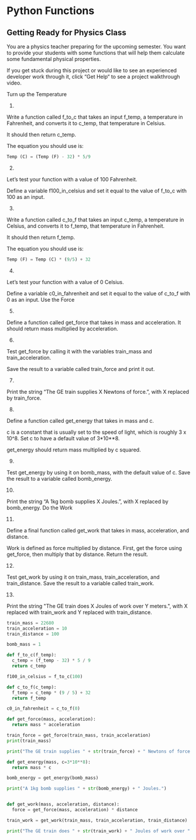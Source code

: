 ﻿# Python Functions

## Getting Ready for Physics Class

You are a physics teacher preparing for the upcoming semester. You want to provide your students with some functions that will help them calculate some fundamental physical properties.

If you get stuck during this project or would like to see an experienced developer work through it, click “Get Help“ to see a project walkthrough video.

Turn up the Temperature

1.

Write a function called f_to_c that takes an input f_temp, a temperature in Fahrenheit, and converts it to c_temp, that temperature in Celsius.

It should then return c_temp.

The equation you should use is:

```py
Temp (C) = (Temp (F) - 32) * 5/9
```

2.

Let’s test your function with a value of 100 Fahrenheit.

Define a variable f100_in_celsius and set it equal to the value of f_to_c with 100 as an input.

3.

Write a function called c_to_f that takes an input c_temp, a temperature in Celsius, and converts it to f_temp, that temperature in Fahrenheit.

It should then return f_temp.

The equation you should use is:

```py
Temp (F) = Temp (C) * (9/5) + 32
```

4.

Let’s test your function with a value of 0 Celsius.

Define a variable c0_in_fahrenheit and set it equal to the value of c_to_f with 0 as an input.
Use the Force

5.

Define a function called get_force that takes in mass and acceleration. It should return mass multiplied by acceleration.

6.

Test get_force by calling it with the variables train_mass and train_acceleration.

Save the result to a variable called train_force and print it out.

7.

Print the string “The GE train supplies X Newtons of force.”, with X replaced by train_force.

8.

Define a function called get_energy that takes in mass and c.

c is a constant that is usually set to the speed of light, which is roughly 3 x 10^8. Set c to have a default value of 3*10**8.

get_energy should return mass multiplied by c squared.

9.

Test get_energy by using it on bomb_mass, with the default value of c. Save the result to a variable called bomb_energy.

10.

Print the string “A 1kg bomb supplies X Joules.”, with X replaced by bomb_energy.
Do the Work

11.

Define a final function called get_work that takes in mass, acceleration, and distance.

Work is defined as force multiplied by distance. First, get the force using get_force, then multiply that by distance. Return the result.

12.

Test get_work by using it on train_mass, train_acceleration, and train_distance. Save the result to a variable called train_work.

13.

Print the string "The GE train does X Joules of work over Y meters.", with X replaced with train_work and Y replaced with train_distance.

```py
train_mass = 22680
train_acceleration = 10
train_distance = 100

bomb_mass = 1

def f_to_c(f_temp):
  c_temp = (f_temp - 32) * 5 / 9
  return c_temp

f100_in_celsius = f_to_c(100)

def c_to_f(c_temp):
  f_temp = c_temp * (9 / 5) + 32
  return f_temp

c0_in_fahrenheit = c_to_f(0)

def get_force(mass, acceleration):
  return mass * acceleration

train_force = get_force(train_mass, train_acceleration)
print(train_mass)

print("The GE train supplies " + str(train_force) + " Newtons of force.")

def get_energy(mass, c=3*10**8):
  return mass * c

bomb_energy = get_energy(bomb_mass)

print("A 1kg bomb supplies " + str(bomb_energy) + " Joules.")


def get_work(mass, acceleration, distance):
  force = get_force(mass, acceleration) * distance

train_work = get_work(train_mass, train_acceleration, train_distance)

print("The GE train does " + str(train_work) + " Joules of work over " + str(train_distance) + " meters.")
```
